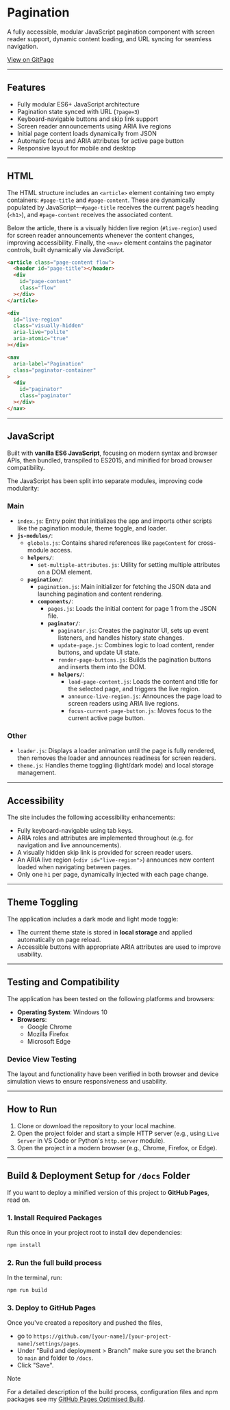 # Pagination

A fully accessible, modular JavaScript pagination component with screen reader support, dynamic content loading, and URL syncing for seamless navigation.

[View on GitPage](https://chrisnajman.github.io/pagination)

---

## Features

- Fully modular ES6+ JavaScript architecture
- Pagination state synced with URL (`?page=3`)
- Keyboard-navigable buttons and skip link support
- Screen reader announcements using ARIA live regions
- Initial page content loads dynamically from JSON
- Automatic focus and ARIA attributes for active page button
- Responsive layout for mobile and desktop

---

## HTML

The HTML structure includes an `<article>` element containing two empty containers: `#page-title` and `#page-content`. These are dynamically populated by JavaScript—`#page-title` receives the current page’s heading (`<h1>`), and `#page-content` receives the associated content.

Below the article, there is a visually hidden live region (`#live-region`) used for screen reader announcements whenever the content changes, improving accessibility. Finally, the `<nav>` element contains the paginator controls, built dynamically via JavaScript.

```html
<article class="page-content flow">
  <header id="page-title"></header>
  <div
    id="page-content"
    class="flow"
  ></div>
</article>

<div
  id="live-region"
  class="visually-hidden"
  aria-live="polite"
  aria-atomic="true"
></div>

<nav
  aria-label="Pagination"
  class="paginator-container"
>
  <div
    id="paginator"
    class="paginator"
  ></div>
</nav>
```

---

## JavaScript

Built with **vanilla ES6 JavaScript**, focusing on modern syntax and browser APIs, then bundled, transpiled to ES2015, and minified for broad browser compatibility.

The JavaScript has been split into separate modules, improving code modularity:

### Main

- `index.js`: Entry point that initializes the app and imports other scripts like the pagination module, theme toggle, and loader.
- **`js-modules/`**:
  - `globals.js`: Contains shared references like `pageContent` for cross-module access.
  - **`helpers/`**:
    - `set-multiple-attributes.js`: Utility for setting multiple attributes on a DOM element.
  - **`pagination/`**:
    - `pagination.js`: Main initializer for fetching the JSON data and launching pagination and content rendering.
    - **`components/`**:
      - `pages.js`: Loads the initial content for page 1 from the JSON file.
      - **`paginator/`**:
        - `paginator.js`: Creates the paginator UI, sets up event listeners, and handles history state changes.
        - `update-page.js`: Combines logic to load content, render buttons, and update UI state.
        - `render-page-buttons.js`: Builds the pagination buttons and inserts them into the DOM.
        - **`helpers/`**:
          - `load-page-content.js`: Loads the content and title for the selected page, and triggers the live region.
          - `announce-live-region.js`: Announces the page load to screen readers using ARIA live regions.
          - `focus-current-page-button.js`: Moves focus to the current active page button.

### Other

- `loader.js`: Displays a loader animation until the page is fully rendered, then removes the loader and announces readiness for screen readers.
- `theme.js`: Handles theme toggling (light/dark mode) and local storage management.

---

## Accessibility

The site includes the following accessibility enhancements:

- Fully keyboard-navigable using tab keys.
- ARIA roles and attributes are implemented throughout (e.g. for navigation and live announcements).
- A visually hidden skip link is provided for screen reader users.
- An ARIA live region (`<div id="live-region">`) announces new content loaded when navigating between pages.
- Only one `h1` per page, dynamically injected with each page change.

---

## Theme Toggling

The application includes a dark mode and light mode toggle:

- The current theme state is stored in **local storage** and applied automatically on page reload.
- Accessible buttons with appropriate ARIA attributes are used to improve usability.

---

## Testing and Compatibility

The application has been tested on the following platforms and browsers:

- **Operating System**: Windows 10
- **Browsers**:
  - Google Chrome
  - Mozilla Firefox
  - Microsoft Edge

### Device View Testing

The layout and functionality have been verified in both browser and device simulation views to ensure responsiveness and usability.

---

## How to Run

1. Clone or download the repository to your local machine.
2. Open the project folder and start a simple HTTP server (e.g., using `Live Server` in VS Code or Python's `http.server` module).
3. Open the project in a modern browser (e.g., Chrome, Firefox, or Edge).

---

## Build & Deployment Setup for `/docs` Folder

If you want to deploy a minified version of this project to **GitHub Pages**, read on.

### 1. Install Required Packages

Run this once in your project root to install dev dependencies:

```bash
npm install
```

### 2. Run the full build process

In the terminal, run:

```bash
npm run build
```

### 3. Deploy to GitHub Pages

Once you've created a repository and pushed the files,

- go to `https://github.com/[your-name]/[your-project-name]/settings/pages`.
- Under "Build and deployment > Branch" make sure you set the branch to `main` and folder to `/docs`.
- Click "Save".

> [!NOTE]
> For a detailed description of the build process, configuration files and npm packages see my [GitHub Pages Optimised Build](https://github.com/chrisnajman/github-pages-optimised-build).

